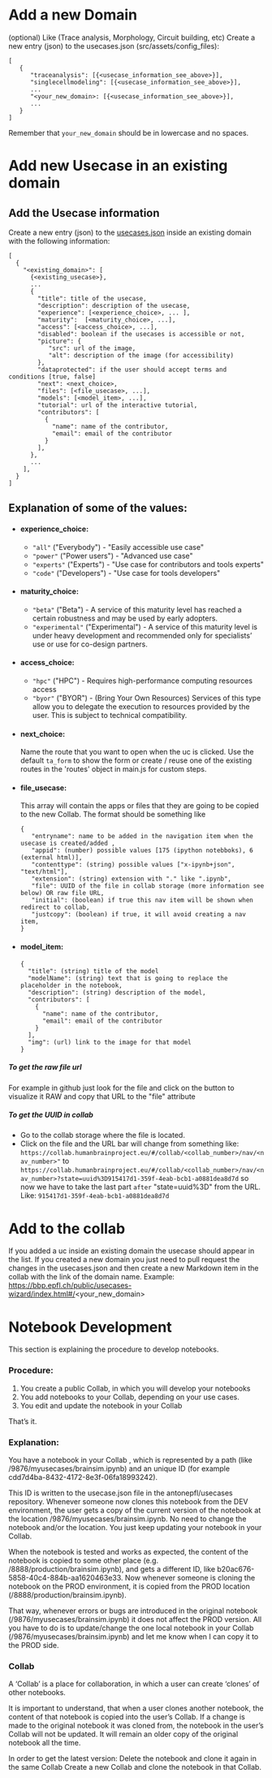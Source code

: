 # Add a new Domain

(optional) Like (Trace analysis, Morphology, Circuit building, etc)
Create a new entry (json) to the usecases.json (src/assets/config_files):
```
[
   {
      "traceanalysis": [{<usecase_information_see_above>}],
      "singlecellmodeling": [{<usecase_information_see_above>}],
      ...
      "<your_new_domain>: [{<usecase_information_see_above>}],
      ...
   }
]
```
Remember that `your_new_domain` should be in lowercase and no spaces.
# Add new Usecase in an existing domain

## Add the Usecase information
Create a new entry (json) to the [usecases.json](/src/assets/config_files/usecases.json) inside an existing domain with the following information:
```
[
  {
    "<existing_domain>": [
      {<existing_usecase>},
      ...
      {
        "title": title of the usecase,
        "description": description of the usecase,
        "experience": [<experience_choice>, ... ],
        "maturity":  [<maturity_choice>, ...],
        "access": [<access_choice>, ...],
        "disabled": boolean if the usecases is accessible or not,
        "picture": {
           "src": url of the image,
           "alt": description of the image (for accessibility)
        },
        "dataprotected": if the user should accept terms and conditions [true, false]
        "next": <next_choice>,
        "files": [<file_usecase>, ...],
        "models": [<model_item>, ...],
        "tutorial": url of the interactive tutorial,
        "contributors": [
          {
            "name": name of the contributor,
            "email": email of the contributor
          }
        ],
      },
      ...
    ],
  }
]
```

## Explanation of some of the values:

* #### experience_choice:
   * `"all"` ("Everybody") - "Easily accessible use case"
   * `"power"` ("Power users") - "Advanced use case"
   * `"experts"` ("Experts") - "Use case for contributors and tools experts"
   * `"code"` ("Developers") - "Use case for tools developers"
 
* #### maturity_choice:
   * `"beta"` ("Beta") - A service of this maturity level has reached a certain robustness and may be used by early adopters.
   * `"experimental"` ("Experimental") - A service of this maturity level is under heavy development and recommended only for specialists’ use or use for co-design partners.

* #### access_choice:
   * `"hpc"` ("HPC") - Requires high-performance computing resources access
   * `"byor"` ("BYOR") - (Bring Your Own Resources) Services of this type allow you to delegate the execution to resources provided by the user. This is subject to technical compatibility.

* #### next_choice:
   Name the route that you want to open when the uc is clicked.
   Use the default `ta_form` to show the form or create / reuse one of the existing routes in the 'routes' object in main.js for custom steps.

* #### file_usecase:
   This array will contain the apps or files that they are going to be copied to the new Collab. The format should be something like
   ```
   {
      "entryname": name to be added in the navigation item when the usecase is created/added ,
      "appid": (number) possible values [175 (ipython notebboks), 6 (external html)],
      "contenttype": (string) possible values ["x-ipynb+json", "text/html"],
      "extension": (string) extension with "." like ".ipynb",
      "file": UUID of the file in collab storage (more information see below) OR raw file URL,
      "initial": (boolean) if true this nav item will be shown when redirect to collab,
      "justcopy": (boolean) if true, it will avoid creating a nav item,
   }
   ```
* #### model_item:
  ```
  {
    "title": (string) title of the model
    "modelName": (string) text that is going to replace the placeholder in the notebook,
    "description": (string) description of the model,
    "contributors": [
      {
        "name": name of the contributor,
        "email": email of the contributor
      }
    ],
    "img": (url) link to the image for that model
  }
  ```

##### To get the raw file url
For example in github just look for the file and click on the button to visualize it RAW and copy that URL to the "file" attribute
 
##### To get the UUID in collab
* Go to the collab storage where the file is located.
* Click on the file and the URL bar will change from something like:
    `https://collab.humanbrainproject.eu/#/collab/<collab_number>/nav/<nav_number>"`
    to
    `https://collab.humanbrainproject.eu/#/collab/<collab_number>/nav/<nav_number>?state=uuid%3D915417d1-359f-4eab-bcb1-a0881dea8d7d`
    so now we have to take the last part `after` "state=uuid%3D" from the URL. Like:
    `915417d1-359f-4eab-bcb1-a0881dea8d7d`

# Add to the collab
If you added a uc inside an existing domain the usecase should appear in the list.
If you created a new domain you just need to pull request the changes in the usecases.json and then create a new Markdown item in the collab with the link of the domain name. 
Example: https://bbp.epfl.ch/public/usecases-wizard/index.html#/<your_new_domain>

# Notebook Development

This section is explaining the procedure to develop notebooks. 

### Procedure:

1) You create a public Collab, in which you will develop your notebooks
2) You add notebooks to your Collab, depending on your use cases. 
3) You edit and update the notebook in your Collab

That’s it. 

### Explanation:

You have a notebook in your Collab , which is represented by a path (like /9876/myusecases/brainsim.ipynb) and an unique ID (for example cdd7d4ba-8432-4172-8e3f-06fa18993242). 

This ID is written to the usecase.json file in the antonepfl/usecases repository. Whenever someone now clones this notebook from the DEV environment, the user gets a copy of the current version of the notebook at the location /9876/myusecases/brainsim.ipynb. No need to change the notebook and/or the location. You just keep updating your notebook in your Collab. 

When the notebook is tested and works as expected, the content of the notebook is copied to some other place (e.g. /8888/production/brainsim.ipynb), and gets a different ID, like b20ac676-5858-40c4-884b-aa1620463e33. Now whenever someone is cloning the notebook on the PROD environment, it is copied from the PROD location (/8888/production/brainsim.ipynb). 

That way, whenever errors or bugs are introduced in the original notebook (/9876/myusecases/brainsim.ipynb) it does not affect the PROD version. All you have to do is to update/change the one local notebook in your Collab (/9876/myusecases/brainsim.ipynb) and let me know when I can copy it to the PROD side. 


### Collab

A ‘Collab’ is a place for collaboration, in which a user can create ‘clones’ of other notebooks. 

It is important to understand, that when a user clones another notebook, the content of that notebook is copied into the user’s Collab. If a change is made to the original notebook it was cloned from, the notebook in the user’s Collab will not be updated. It will remain an older copy of the original notebook all the time. 

In order to get the latest version: 
Delete the notebook and clone it again in the same Collab
Create a new Collab and clone the notebook in that Collab.

